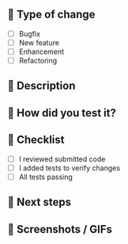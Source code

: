 ## :loudspeaker: Type of change
<!--- Put an `x` in the boxes that apply -->
- [ ] Bugfix
- [ ] New feature
- [ ] Enhancement
- [ ] Refactoring

## :scroll: Description
<!--- Describe your changes in detail -->

## :green_heart: How did you test it?
<!--- If this PR had to be tested manually describe the steps here with all the required information -->
<!--- Add account credentials, the test environment here too -->

## :pencil: Checklist
<!--- Put an `x` in the boxes that apply -->
- [ ] I reviewed submitted code
- [ ] I added tests to verify changes
- [ ] All tests passing

## :crystal_ball: Next steps

## :camera_flash: Screenshots / GIFs
<!--- Mandatory for UI changes -->
<!-- Uncomment the next line and replace it with links to your screenshots. -->
<!--
<img src="https://placekitten.com/260/260" width="260">&emsp;<img src="https://placekitten.com/300/300" width="260">
-->